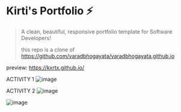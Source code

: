 # Kirti's Portfolio ⚡️ 
> A clean, beautiful, responsive portfolio template for Software Developers!
>
> this repo is a clone of https://github.com/varadbhogayata/varadbhogayata.github.io

preview: https://kxrtx.github.io/

ACTIVITY 1
![image](https://github.com/kxrtx/kxrtx.github.io/assets/90280208/573862dd-80b1-43fe-bcce-66b2f5401a38)

ACTIVITY 2
![image](https://github.com/kxrtx/kxrtx.github.io/assets/90280208/08971a54-6eb8-44d9-9456-9b9451ab7a2c)

![image](https://github.com/kxrtx/kxrtx.github.io/assets/90280208/275a7cdd-ef30-4dd3-8f08-294099c915ca)

